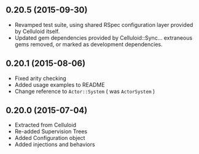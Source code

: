 0.20.5 (2015-09-30)
-----
* Revamped test suite, using shared RSpec configuration layer provided by Celluloid itself.
* Updated gem dependencies provided by Celluloid::Sync... extraneous gems removed, or marked as development dependencies.

0.20.1 (2015-08-06)
-----
* Fixed arity checking
* Added usage examples to README
* Change reference to `Actor::System` ( was `ActorSystem` )

0.20.0 (2015-07-04)
-----
* Extracted from Celluloid
* Re-added Supervision Trees
* Added Configuration object
* Added injections and behaviors
